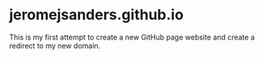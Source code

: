 # jeromejsanders.github.io
This is my first attempt to create a new GitHub page website and create a redirect to my new domain. 
